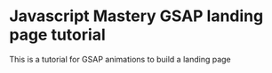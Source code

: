 # Javascript Mastery GSAP landing page tutorial

This is a tutorial for GSAP animations to build a landing page
